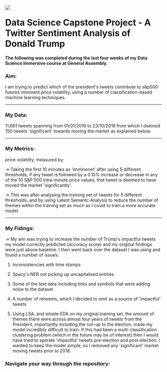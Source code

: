 <img src="http://imgur.com/1ZcRyrc.png" style="float: left; margin"> 

# Data Science Capstone Project - A Twitter Sentiment Analysis of Donald Trump

#### The following was completed during the last four weeks of my Data Science Immersive course at General Assembly.

### Aim:
   
I am trying to predict which of the president's tweets contribute to s&p500 futures imminent price volatility, using a number of classification-based machine learning techniques.

---

### My Data:

   11,661 tweets spanning from 01/01/2016 to 23/10/2019 from which I deemed 150 tweets 'significant' towards moving the market as explained below.
 
 ---
 
### My Metrics:
   
price volatility, measured by:
   
   -> Taking the first 10 minutes as 'imminenet' after using 5 different thresholds, if any tweet is followed by a 0.15% increase or decrease in any of the 10 S&P 500 intra-minute price values, that tweet is deemed to have moved the market 'significantly'.
       
   -> This was after analysing the training set of tweets for 5 different thresholds, and by using Latent Semantc Analysis to reduce the number of themes within the training set as much as I could to train a more accurate model.
   
---        
 
### My Fidings:
   
   -> My aim was trying to increase the number of Trump's impactful tweets my model correctly predicted (accuracy score) and         my original findings were just above baseline. I then went back over the dataset I was using and found a number of             issues:
         
   1) Inconsistencies with time stamps 
   
   2) Spacy's NER not picking up uncapitalised entities
   
   3) Some of the text data including links and symbols that were adding noise to the dataset
   
   4) A number of retweets, which I decided to omit as a source of 'impactful' tweets
   
   5) Using LSA, and simple EDA on my original training set, the amount of themes there were across almost four years                of tweets from the President, importantly including the run-up to the election, made my model incredibly                      difficult to train. If this had been a multi-classification clustering problem (which in the future may be of                  interest) then I would have tried to sperate 'impactful' tweets pre-election and post-election. I wanted to                    keep the model simple, so I removed any 'significant' market moving tweets prior to 2018.
   
### Navigate your way through the repository:

